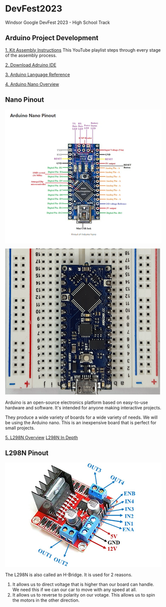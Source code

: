 # DevFest2023
Windsor Google DevFest 2023 - High School Track
## Arduino Project Development

[1. Kit Assembly Instructions](https://youtube.com/playlist?list=PLiBItcliDLPd2GlCq3_gPH4e9Ii3d9XaE&si=MxE0Q9ForVchJnUR)
This YouTube playlist steps through every stage of the assembly process.

[2. Download Adruino IDE](https://www.arduino.cc/en/software)

[3. Arduino Language Reference](https://www.arduino.cc/reference/en/)

[4. Arduino Nano Overview](https://docs.arduino.cc/hardware/nano)
## Nano Pinout
![4. Nano Pinout](nano_pinout.png)

![](nano_on_board.png)
  
Arduino is an open-source electronics platform based on easy-to-use hardware and software. It's intended for anyone making interactive projects.

They produce a wide variety of boards for a wide variety of needs. We will be using the Arduino nano. This is an inexpensive board that is perfect for small projects.

[5. L298N Overview](https://components101.com/modules/l293n-motor-driver-module)
[L298N In Depth](https://howtomechatronics.com/tutorials/arduino/arduino-dc-motor-control-tutorial-l298n-pwm-h-bridge/)
## L298N Pinout
![5. L298N Pinout](L298N-Module-Pinout.jpg)

The L298N is also called an H-Bridge. It is used for 2 reasons.
1. It allows us to direct voltage that is higher than our board can handle. We need this if we can our car to move with any speed at all.
2. It allows us to reverse to polarity on our votage. This allows us to spin the motors in the other direction.

